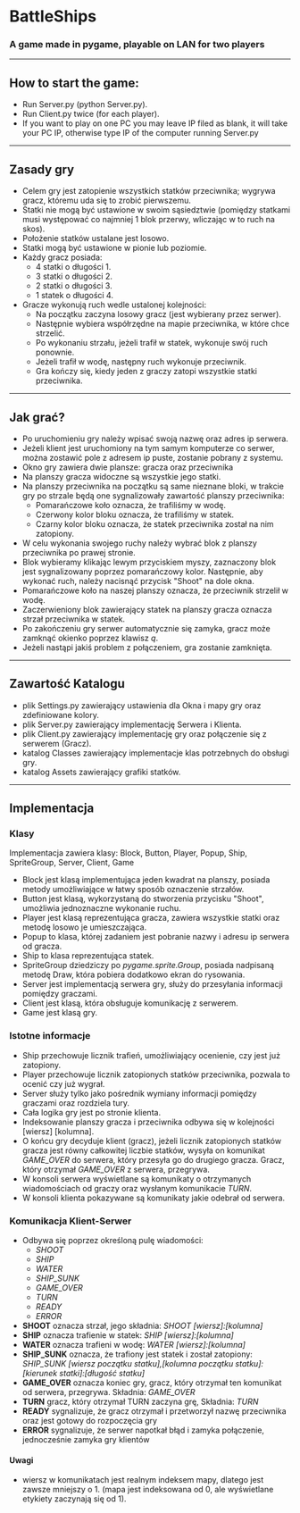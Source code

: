 # BattleShips 

### A game made in pygame, playable on LAN for two players

---

## How to start the game:
- Run Server.py (python Server.py).
- Run Client.py twice (for each player).
- If you want to play on one PC you may leave IP filed as blank, it will take your PC IP, otherwise type IP of the computer running Server.py

---

## Zasady gry
- Celem gry jest zatopienie wszystkich statków przeciwnika; wygrywa gracz, któremu uda się to zrobić pierwszemu.
- Statki nie mogą być ustawione w swoim sąsiedztwie (pomiędzy statkami musi występować co najmniej 1 blok przerwy,
  wliczając w to ruch na skos).
- Położenie statków ustalane jest losowo.
- Statki mogą być ustawione w pionie lub poziomie.
- Każdy gracz posiada:
    - 4 statki o długości 1.
    - 3 statki o długości 2.
    - 2 statki o długości 3.
    - 1 statek o długości 4.
- Gracze wykonują ruch wedle ustalonej kolejności:
  - Na początku zaczyna losowy gracz (jest wybierany przez serwer).
  - Następnie wybiera współrzędne na mapie przeciwnika, w które chce strzelić.
  - Po wykonaniu strzału, jeżeli trafił w statek, wykonuje swój ruch ponownie.
  - Jeżeli trafił w wodę, następny ruch wykonuje przeciwnik.
  - Gra kończy się, kiedy jeden z graczy zatopi wszystkie statki przeciwnika.

---

## Jak grać?
- Po uruchomieniu gry należy wpisać swoją nazwę oraz adres ip serwera.
- Jeżeli klient jest uruchomiony na tym samym komputerze co serwer, można zostawić pole z adresem ip puste, zostanie pobrany z systemu.
- Okno gry zawiera dwie plansze: gracza oraz przeciwnika
- Na planszy gracza widoczne są wszystkie jego statki.
- Na planszy przeciwnika na początku są same nieznane bloki, 
w trakcie gry po strzale będą one sygnalizowały zawartość planszy przeciwnika:
    - Pomarańczowe koło oznacza, że trafiliśmy w wodę.
    - Czerwony kolor bloku oznacza, że trafiliśmy w statek.
    - Czarny kolor bloku oznacza, że statek przeciwnika został na nim zatopiony.
- W celu wykonania swojego ruchy należy wybrać blok z planszy przeciwnika po prawej stronie.
- Blok wybieramy klikając lewym przyciskiem myszy, zaznaczony blok jest sygnalizowany poprzez pomarańczowy kolor.
Następnie, aby wykonać ruch, należy nacisnąć przycisk "Shoot" na dole okna.
- Pomarańczowe koło na naszej planszy oznacza, że przeciwnik strzelił w wodę.
- Zaczerwieniony blok zawierający statek na planszy gracza oznacza strzał przeciwnika w statek.
- Po zakończeniu gry serwer automatycznie się zamyka, gracz może zamknąć okienko poprzez klawisz *q*.
- Jeżeli nastąpi jakiś problem z połączeniem, gra zostanie zamknięta.


---

## Zawartość Katalogu
- plik Settings.py zawierający ustawienia dla Okna i mapy gry oraz zdefiniowane kolory.
- plik Server.py zawierający implementację Serwera i Klienta.
- plik Client.py zawierający implementację gry oraz połączenie się z serwerem (Gracz).
- katalog Classes zawierający implementacje klas potrzebnych do obsługi gry.
- katalog Assets zawierający grafiki statków.

---

## Implementacja

### Klasy

Implementacja zawiera klasy: Block, Button, Player, Popup, Ship, SpriteGroup, Server, Client, Game
- Block jest klasą implementująca jeden kwadrat na planszy, posiada metody umożliwiające w łatwy sposób oznaczenie strzałów.
- Button jest klasą, wykorzystaną do stworzenia przycisku "Shoot", umożliwia jednoznaczne wykonanie ruchu.
- Player jest klasą reprezentująca gracza, zawiera wszystkie statki oraz metodę losowo je umieszczająca.
- Popup to klasa, której zadaniem jest pobranie nazwy i adresu ip serwera od gracza.
- Ship to klasa reprezentująca statek.
- SpriteGroup dziedziczy po *pygame.sprite.Group*, posiada nadpisaną metodę Draw, która pobiera dodatkowo ekran do rysowania.
- Server jest implementacją serwera gry, służy do przesyłania informacji pomiędzy graczami.
- Client jest klasą, która obsługuje komunikację z serwerem.
- Game jest klasą gry.

### Istotne informacje
- Ship przechowuje licznik trafień, umożliwiający ocenienie, czy jest już zatopiony.
- Player przechowuje licznik zatopionych statków przeciwnika, pozwala to ocenić czy już wygrał.
- Server służy tylko jako pośrednik wymiany informacji pomiędzy graczami oraz rozdziela tury.
- Cała logika gry jest po stronie klienta.
- Indeksowanie planszy gracza i przeciwnika odbywa się w kolejności [wiersz] [kolumna].
- O końcu gry decyduje klient (gracz), jeżeli licznik zatopionych statków gracza jest równy całkowitej liczbie statków,
    wysyła on komunikat *GAME_OVER* do serwera, który przesyła go do drugiego gracza. Gracz, który otrzymał *GAME_OVER* z serwera, przegrywa.
- W konsoli serwera wyświetlane są komunikaty o otrzymanych wiadomościach od graczy oraz wysłanym komunikacie *TURN*.
- W konsoli klienta pokazywane są komunikaty jakie odebrał od serwera.

### Komunikacja Klient-Serwer
- Odbywa się poprzez określoną pulę wiadomości:
    - *SHOOT*
    - *SHIP*
    - *WATER*
    - *SHIP_SUNK*
    - *GAME_OVER*
    - *TURN*
    - *READY*
    - *ERROR*
- **SHOOT** oznacza strzał, jego składnia: *SHOOT [wiersz]:[kolumna]*
- **SHIP** oznacza trafienie w statek: *SHIP [wiersz]:[kolumna]*
- **WATER** oznacza trafieni w wodę: *WATER [wiersz]:[kolumna]*
- **SHIP_SUNK** oznacza, że trafiony jest statek i został zatopiony: 
*SHIP_SUNK [wiersz początku statku],[kolumna początku statku]:[kierunek statki]:[długość statku]*
- **GAME_OVER** oznacza koniec gry, gracz, który otrzymał ten komunikat od serwera, przegrywa. Składnia: *GAME_OVER*
- **TURN** gracz, który otrzymał TURN zaczyna grę, Składnia: *TURN*
- **READY** sygnalizuje, że gracz otrzymał i przetworzył nazwę przeciwnika oraz jest gotowy do rozpoczęcia gry
- **ERROR** sygnalizuje, że serwer napotkał błąd i zamyka połączenie, jednocześnie zamyka gry klientów

#### Uwagi
- wiersz w komunikatach jest realnym indeksem mapy, dlatego jest zawsze mniejszy o 1. (mapa jest indeksowana od 0, ale wyświetlane etykiety zaczynają się od 1).

